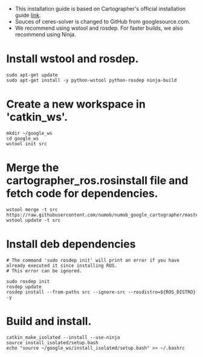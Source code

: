
* This installation guide is based on Cartographer's official installation guide [link](https://google-cartographer-ros.readthedocs.io/en/latest/).
* Souces of ceres-solver is changed to GitHub from googlesource.com.
* We recommend using wstool and rosdep. For faster builds, we also recommend using Ninja.

# Install wstool and rosdep.
````
sudo apt-get update
sudo apt-get install -y python-wstool python-rosdep ninja-build
````

# Create a new workspace in 'catkin_ws'.
````
mkdir ~/google_ws
cd google_ws
wstool init src
````

# Merge the cartographer_ros.rosinstall file and fetch code for dependencies.
````
wstool merge -t src https://raw.githubusercontent.com/numob/numob_google_cartographer/master/cartographer_ros.rosinstall
wstool update -t src
````

# Install deb dependencies
````
# The command 'sudo rosdep init' will print an error if you have already executed it since installing ROS. 
# This error can be ignored.

sudo rosdep init
rosdep update
rosdep install --from-paths src --ignore-src --rosdistro=${ROS_DISTRO} -y
````

# Build and install.
````
catkin_make_isolated --install --use-ninja
source install_isolated/setup.bash
echo "source ~/google_ws/install_isolated/setup.bash" >> ~/.bashrc

````

